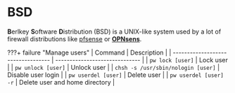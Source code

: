 # BSD

**B**erlkey **S**oftware **D**istribution (BSD) is a UNIX-like system used by a lot of firewall distributions like [pfsense](https://www.pfsense.org/) or [**OPNsens**](https://opnsense.org/).

???+ failure "Manage users"
    | Command                            | Description                    |
    | ---------------------------------- | ------------------------------ |
    | `pw lock [user]`                   | Lock user                      |
    | `pw unlock [user]`                 | Unlock user                    |
    | `chsh -s /usr/sbin/nologin [user]` | Disable user login             |
    | `pw userdel [user]`                | Delete user                    |
    | `pw userdel [user] -r`             | Delete user and home directory |
